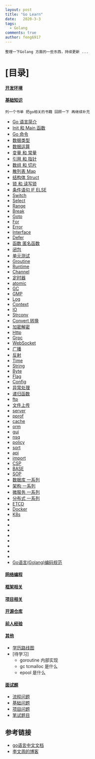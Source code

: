 ```yaml
---
layout: post
title: "Go Learn"
date:   2020-3-3
tags: 
  - Golang
comments: true
author: feng6917
---
```


`整理一下Golang 方面的一些东西，持续更新 ...`

<!-- more -->

# [目录]

#### [开发环境](https://feng6917.github.io/lg-go-dev-env/)

#### [基础知识](#基础知识)

```
列一个书单 把go相关的书籍 回顾一下 再继续补充
```

- [Go 语言简介](https://feng6917.github.io/lg-go-profile/)
- [Init 和 Main 函数]()
- [Go 命令]()
- [数据类型]()
- [数据运算]()
- [变量 和 常量]()
- [引用 和 指针]()
- [数组 和 切片]()
- [散列表 Map](https://feng6917.github.io/lg-go-map/)
- [结构体 Struct]()
- [锁 和 读写锁]()
- [条件语句 IF ELSE]()
- [Switch]()
- [Select]()
- [Range]()
- [Break]()
- [Goto]()
- [For]()
- [Error]()
- [Interface]()
- [Defer]()
- [函数 匿名函数]()
- [闭包]()
- [单元测试]()
- [Groutine]()
- [Runtime]()
- [Channel](https://feng6917.github.io/lg-go-chan/)
- [定时器]()
- [atomic]()
- [GC]()
- [GMP]()
- [Log]()
- [Context]()
- [IO]()
- [Strconv]()
- [Convert 转换]()
- [加密解密]()
- [Http]()
- [Grpc]()
- [WebSocket]()
- [广播]()
- [反射]()
- [Time]()
- [String]()
- [Byte]()
- [Flag]()
- [Config]()
- [异常处理]()
- [递归函数]()
- [ftp]()
- [文件上传]()
- [server]()
- [pprof]()
- [cache]()
- [orm]()
- [gui]()
- [nsq]()
- [policy]()
- [sort]()
- [api]()
- [import]()
- [CSP]()
- [BASE]()
- [SOP]()
- [数据库 一系列]()
- [架构 一系列]()
- [微服务 一系列]()
- [分布式 一系列]()
- [ETCD]()
- [Docker]()
- [K8s]()
- []()
- []()
- []()
- []()
- []()
- []()
- []()
- []()
- [Go语言(Golang)编码规范](https://www.bookstack.cn/read/go-code-convention/zh-CN-README.md)
  
#### [网络编程](#网络编程)
  
#### [框架相关](#框架相关)

#### [项目相关](#项目相关)

#### [开源仓库](#开源仓库)

#### [前人经验](#前人经验)
  
#### [其他](#其他)

- [学历路线图]()
- [待学习]
  - goroutine 内部实现
  - gc tcmalloc 是什么
  - epool 是什么

#### [面试题](#面试题)

- [流程问题](https://feng6917.github.io/lg-go-resume-flow/)
- [基础问题]()
- [项目问题]()
- [笔试题目]()

## 参考链接

- [go语言中文文档](https://www.topgoer.com/)
- [李文周的博客](https://www.liwenzhou.com/)
